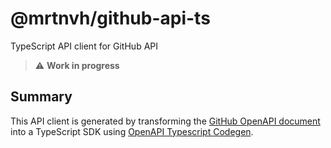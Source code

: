 # @mrtnvh/github-api-ts

TypeScript API client for GitHub API

> :warning: **Work in progress**  

## Summary

This API client is generated by transforming the [GitHub OpenAPI document](https://github.com/github/rest-api-description/tree/main/descriptions/api.github.com) into a TypeScript SDK using [OpenAPI Typescript Codegen](https://github.com/ferdikoomen/openapi-typescript-codegen/).
